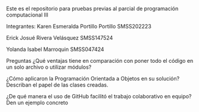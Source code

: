 Este es el repositorio para pruebas previas al parcial de programación computacional III

Integrantes:
Karen Esmeralda Portillo Portillo SMSS202223

Erick Josué Rivera Velásquez      SMSS147524

Yolanda Isabel Marroquin          SMSS047424

Preguntas
¿Qué ventajas tiene en comparación con poner todo el código en un solo archivo o utilizar módulos?

¿Cómo aplicaron la Programación Orientada a Objetos en su solución? Describan el papel de las clases creadas.

¿De qué manera el uso de GitHub facilitó el trabajo colaborativo en equipo? Den un ejemplo concreto